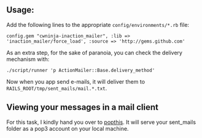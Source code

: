 ## Usage:

Add the following lines to the appropriate `config/environments/*.rb` file:

    config.gem "cwninja-inaction_mailer", :lib => 'inaction_mailer/force_load', :source => 'http://gems.github.com'

As an extra step, for the sake of paranoia, you can check the delivery mechanism with:

    ./script/runner 'p ActionMailer::Base.delivery_method'

Now when you app send e-mails, it will deliver them to `RAILS_ROOT/tmp/sent_mails/mail.*.txt`.

## Viewing your messages in a mail client

For this task, I kindly hand you over to [popthis](http://github.com/cwninja/popthis). It will serve your sent_mails folder as a pop3 account on your local machine.
